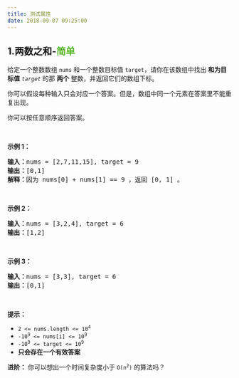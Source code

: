 ```yaml
---
title: 测试属性
date: 2018-09-07 09:25:00
---
```

## 1.两数之和-<font color=#5AB726>简单</font>

给定一个整数数组 `nums` 和一个整数目标值 `target`，请你在该数组中找出 **和为目标值** *`target`* 的那 **两个** 整数，并返回它们的数组下标。

你可以假设每种输入只会对应一个答案。但是，数组中同一个元素在答案里不能重复出现。

你可以按任意顺序返回答案。

<br>

**示例 1：**

<pre>
<b>输入：</b>nums = [2,7,11,15], target = 9
<b>输出：</b>[0,1]
<b>解释：</b>因为 nums[0] + nums[1] == 9 ，返回 [0, 1] 。
</pre>

<br>

**示例 2：**

<pre>
<b>输入：</b>nums = [3,2,4], target = 6
<b>输出：</b>[1,2]
</pre>


<br>

**示例 3：**

<pre>
<b>输入：</b>nums = [3,3], target = 6
<b>输出：</b>[0,1]
</pre>
<br>

**提示：**

- <code>2 <= nums.length <= 10<sup>4</sup></code>
- <code>-10<sup>9</sup> <= nums[i] <= 10<sup>9</sup></code>
- <code>-10<sup>9</sup> <= target <= 10<sup>9</sup></code>
- **只会存在一个有效答案**


**进阶：** 你可以想出一个时间复杂度小于 <code>O(n<sup>2</sup>)</code> 的算法吗？
